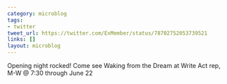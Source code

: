 ```yaml
---
category: microblog
tags:
- twitter
tweet_url: https://twitter.com/ExMember/status/78702752053739521
links: []
layout: microblog
---
```

Opening night rocked! Come see Waking from the Dream at Write Act rep, M-W @ 7:30 through June 22
